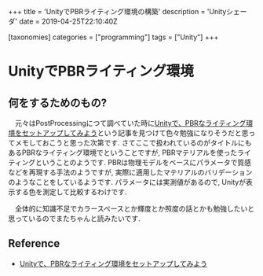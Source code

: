 +++
title = 'UnityでPBRライティング環境の構築'
description =  'Unityシェーダ'
date = 2019-04-25T22:10:40Z

[taxonomies]
categories = ["programming"]
tags = ["Unity"]
+++

# UnityでPBRライティング環境

## 何をするためのもの?

　元々はPostProcessingにつて調べていた時に[Unityで、PBRなライティング環境をセットアップしてみよう](http://techblog.sega.jp/entry/2019/04/25/100000)という記事を見つけて色々勉強になりそうだと思ってメモしておこうと思った次第です. さてここで扱われているのがタイトルにもあるPBRなライティング環境でということですが, PBRマテリアルを使ったライティングということのようです. PBRは物理モデルをベースにパラメータで質感などを再現する手法のようですが, 実際に適用したマテリアルのバリデーションのようなことをしているようです. パラメータには実測値があるので, Unityが表示する色を測定して比較するわけです.

　全体的に知識不足でカラースペースとか輝度とか照度の話とかも勉強したいと思っているのでまたちゃんと読みたいです.

## Reference
+ [Unityで、PBRなライティング環境をセットアップしてみよう](http://techblog.sega.jp/entry/2019/04/25/100000)
